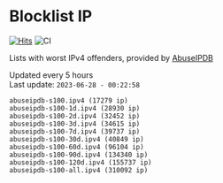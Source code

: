 # Blocklist IP

[![Hits](https://hits.seeyoufarm.com/api/count/incr/badge.svg?url=https%3A%2F%2Fgithub.com%2Fborestad%2Fblocklist-ip%2F&count_bg=%2379C83D&title_bg=%23555555&icon=&icon_color=%23E7E7E7&title=hits&edge_flat=false)](https://hits.seeyoufarm.com)  ![CI](https://img.shields.io/github/workflow/status/borestad/blocklist-ip/CI?style=flat-square)

Lists with worst IPv4 offenders, provided by [AbuseIPDB](https://www.abuseipdb.com/)

<!-- FOOTER-PLACEHOLDER -->
Updated every 5 hours<br>
Last update: `2023-06-28 - 00:22:58`
```
abuseipdb-s100.ipv4 (17279 ip)
abuseipdb-s100-1d.ipv4 (28930 ip)
abuseipdb-s100-2d.ipv4 (32452 ip)
abuseipdb-s100-3d.ipv4 (34615 ip)
abuseipdb-s100-7d.ipv4 (39737 ip)
abuseipdb-s100-30d.ipv4 (40849 ip)
abuseipdb-s100-60d.ipv4 (96104 ip)
abuseipdb-s100-90d.ipv4 (134340 ip)
abuseipdb-s100-120d.ipv4 (155737 ip)
abuseipdb-s100-all.ipv4 (310092 ip)
```
